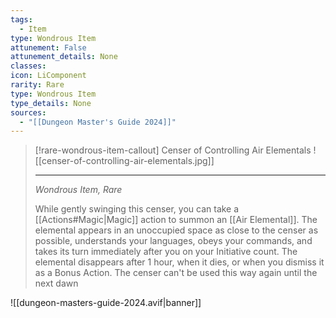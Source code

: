 ```yaml
---
tags:
  - Item
type: Wondrous Item
attunement: False
attunement_details: None
classes:
icon: LiComponent
rarity: Rare
type: Wondrous Item
type_details: None
sources: 
  - "[[Dungeon Master's Guide 2024]]"
---
```

>[!rare-wondrous-item-callout] Censer of Controlling Air Elementals
>![[censer-of-controlling-air-elementals.jpg]]
>
>- - -
>_Wondrous Item, Rare_
>
>While gently swinging this censer, you can take a [[Actions#Magic\|Magic]] action to summon an [[Air Elemental]]. The elemental appears in an unoccupied space as close to the censer as possible, understands your languages, obeys your commands, and takes its turn immediately after you on your Initiative count. The elemental disappears after 1 hour, when it dies, or when you dismiss it as a Bonus Action. The censer can't be used this way again until the next dawn


![[dungeon-masters-guide-2024.avif|banner]]